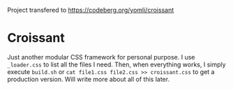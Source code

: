 Project transfered to https://codeberg.org/yomli/croissant

# Croissant

Just another modular CSS framework for personal purpose. I use `_loader.css` to list all the files I need. Then, when everything works, I simply execute `build.sh` or `cat file1.css file2.css >> croissant.css` to get a production version. Will write more about all of this later.
